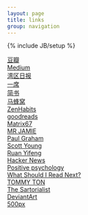 ```yaml
---
layout: page
title: links
group: navigation
---
```


{% include JB/setup %}

[豆瓣](http://book.douban.com)       
[Medium](https://medium.com/)       
[湾区日报](https://wanqu.co/)       
[一席](http://yixi.tv/)    
[简书](http://www.jianshu.com)   
[马蜂窝](http://www.mafengwo.cn/)   
[ZenHabits](http://zenhabits.net/)  
[goodreads](http://www.goodreads.com/)  
[Matrix67](http://matrix67.com/)     
[MR JAMIE](http://mrjamie.cc/)  
[Paul Graham](http://www.paulgraham.com/)  
[Scott Young](http://www.scotthyoung.com/)   
[Ruan Yifeng](http://www.ruanyifeng.com/home.html)    
[Hacker News](https://news.ycombinator.com/)  
[Positive psychology](http://www.positivepsychology.org/)  
[What Should I Read Next?](http://www.whatshouldireadnext.com/)    
[TOMMY TON](http://tommyton.tumblr.com/)   
[The Sartorialist](http://www.thesartorialist.com/)    
[DeviantArt](https://www.deviantart.com/)    
[500px](https://500px.com/editors)    
<!--
*# sort*
-->
